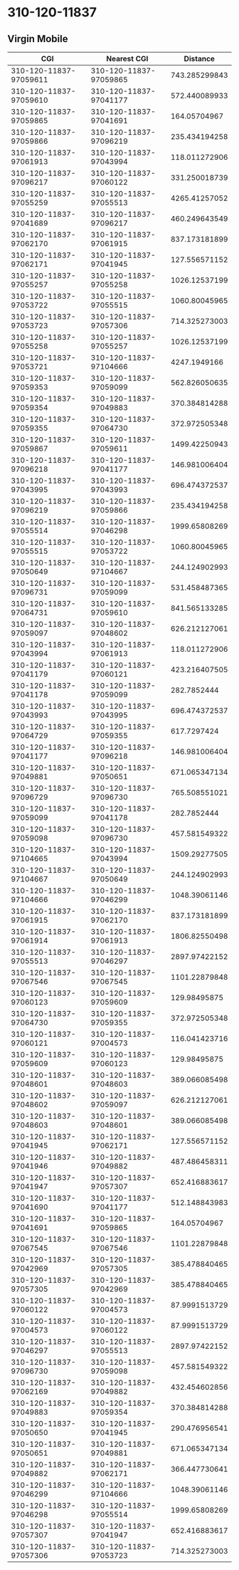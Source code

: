# 310-120-11837
## Virgin Mobile


| CGI | Nearest CGI | Distance |
|-----|-------------|----------|
| 310-120-11837-97059611 | 310-120-11837-97059865 | 743.285299843 |
| 310-120-11837-97059610 | 310-120-11837-97041177 | 572.440089933 |
| 310-120-11837-97059865 | 310-120-11837-97041691 | 164.05704967 |
| 310-120-11837-97059866 | 310-120-11837-97096219 | 235.434194258 |
| 310-120-11837-97061913 | 310-120-11837-97043994 | 118.011272906 |
| 310-120-11837-97096217 | 310-120-11837-97060122 | 331.250018739 |
| 310-120-11837-97055259 | 310-120-11837-97055513 | 4265.41257052 |
| 310-120-11837-97041689 | 310-120-11837-97096217 | 460.249643549 |
| 310-120-11837-97062170 | 310-120-11837-97061915 | 837.173181899 |
| 310-120-11837-97062171 | 310-120-11837-97041945 | 127.556571152 |
| 310-120-11837-97055257 | 310-120-11837-97055258 | 1026.12537199 |
| 310-120-11837-97053722 | 310-120-11837-97055515 | 1060.80045965 |
| 310-120-11837-97053723 | 310-120-11837-97057306 | 714.325273003 |
| 310-120-11837-97055258 | 310-120-11837-97055257 | 1026.12537199 |
| 310-120-11837-97053721 | 310-120-11837-97104666 | 4247.1949166 |
| 310-120-11837-97059353 | 310-120-11837-97059099 | 562.826050635 |
| 310-120-11837-97059354 | 310-120-11837-97049883 | 370.384814288 |
| 310-120-11837-97059355 | 310-120-11837-97064730 | 372.972505348 |
| 310-120-11837-97059867 | 310-120-11837-97059611 | 1499.42250943 |
| 310-120-11837-97096218 | 310-120-11837-97041177 | 146.981006404 |
| 310-120-11837-97043995 | 310-120-11837-97043993 | 696.474372537 |
| 310-120-11837-97096219 | 310-120-11837-97059866 | 235.434194258 |
| 310-120-11837-97055514 | 310-120-11837-97046298 | 1999.65808269 |
| 310-120-11837-97055515 | 310-120-11837-97053722 | 1060.80045965 |
| 310-120-11837-97050649 | 310-120-11837-97104667 | 244.124902993 |
| 310-120-11837-97096731 | 310-120-11837-97059099 | 531.458487365 |
| 310-120-11837-97064731 | 310-120-11837-97059610 | 841.565133285 |
| 310-120-11837-97059097 | 310-120-11837-97048602 | 626.212127061 |
| 310-120-11837-97043994 | 310-120-11837-97061913 | 118.011272906 |
| 310-120-11837-97041179 | 310-120-11837-97060121 | 423.216407505 |
| 310-120-11837-97041178 | 310-120-11837-97059099 | 282.7852444 |
| 310-120-11837-97043993 | 310-120-11837-97043995 | 696.474372537 |
| 310-120-11837-97064729 | 310-120-11837-97059355 | 617.7297424 |
| 310-120-11837-97041177 | 310-120-11837-97096218 | 146.981006404 |
| 310-120-11837-97049881 | 310-120-11837-97050651 | 671.065347134 |
| 310-120-11837-97096729 | 310-120-11837-97096730 | 765.508551021 |
| 310-120-11837-97059099 | 310-120-11837-97041178 | 282.7852444 |
| 310-120-11837-97059098 | 310-120-11837-97096730 | 457.581549322 |
| 310-120-11837-97104665 | 310-120-11837-97043994 | 1509.29277505 |
| 310-120-11837-97104667 | 310-120-11837-97050649 | 244.124902993 |
| 310-120-11837-97104666 | 310-120-11837-97046299 | 1048.39061146 |
| 310-120-11837-97061915 | 310-120-11837-97062170 | 837.173181899 |
| 310-120-11837-97061914 | 310-120-11837-97061913 | 1806.82550498 |
| 310-120-11837-97055513 | 310-120-11837-97046297 | 2897.97422152 |
| 310-120-11837-97067546 | 310-120-11837-97067545 | 1101.22879848 |
| 310-120-11837-97060123 | 310-120-11837-97059609 | 129.98495875 |
| 310-120-11837-97064730 | 310-120-11837-97059355 | 372.972505348 |
| 310-120-11837-97060121 | 310-120-11837-97004573 | 116.041423716 |
| 310-120-11837-97059609 | 310-120-11837-97060123 | 129.98495875 |
| 310-120-11837-97048601 | 310-120-11837-97048603 | 389.066085498 |
| 310-120-11837-97048602 | 310-120-11837-97059097 | 626.212127061 |
| 310-120-11837-97048603 | 310-120-11837-97048601 | 389.066085498 |
| 310-120-11837-97041945 | 310-120-11837-97062171 | 127.556571152 |
| 310-120-11837-97041946 | 310-120-11837-97049882 | 487.486458311 |
| 310-120-11837-97041947 | 310-120-11837-97057307 | 652.416883617 |
| 310-120-11837-97041690 | 310-120-11837-97041177 | 512.148843983 |
| 310-120-11837-97041691 | 310-120-11837-97059865 | 164.05704967 |
| 310-120-11837-97067545 | 310-120-11837-97067546 | 1101.22879848 |
| 310-120-11837-97042969 | 310-120-11837-97057305 | 385.478840465 |
| 310-120-11837-97057305 | 310-120-11837-97042969 | 385.478840465 |
| 310-120-11837-97060122 | 310-120-11837-97004573 | 87.9991513729 |
| 310-120-11837-97004573 | 310-120-11837-97060122 | 87.9991513729 |
| 310-120-11837-97046297 | 310-120-11837-97055513 | 2897.97422152 |
| 310-120-11837-97096730 | 310-120-11837-97059098 | 457.581549322 |
| 310-120-11837-97062169 | 310-120-11837-97049882 | 432.454602856 |
| 310-120-11837-97049883 | 310-120-11837-97059354 | 370.384814288 |
| 310-120-11837-97050650 | 310-120-11837-97041945 | 290.476956541 |
| 310-120-11837-97050651 | 310-120-11837-97049881 | 671.065347134 |
| 310-120-11837-97049882 | 310-120-11837-97062171 | 366.447730641 |
| 310-120-11837-97046299 | 310-120-11837-97104666 | 1048.39061146 |
| 310-120-11837-97046298 | 310-120-11837-97055514 | 1999.65808269 |
| 310-120-11837-97057307 | 310-120-11837-97041947 | 652.416883617 |
| 310-120-11837-97057306 | 310-120-11837-97053723 | 714.325273003 |

